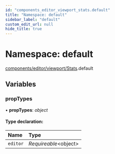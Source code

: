 ```yaml
---
id: "components_editor_viewport_stats.default"
title: "Namespace: default"
sidebar_label: "default"
custom_edit_url: null
hide_title: true
---
```


# Namespace: default

[components/editor/viewport/Stats](components_editor_viewport_stats.md).default

## Variables

### propTypes

• **propTypes**: *object*

#### Type declaration:

Name | Type |
:------ | :------ |
`editor` | *Requireable*<object\> |
